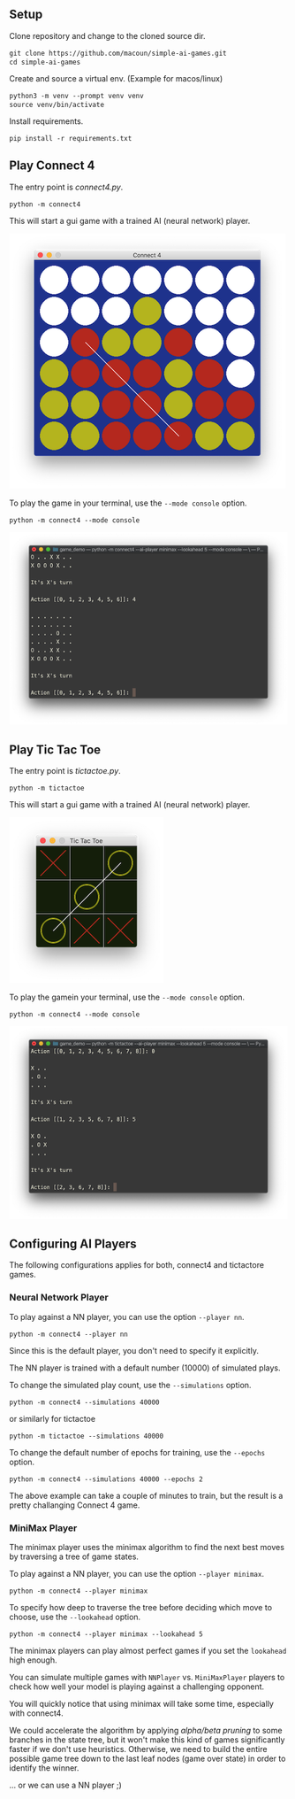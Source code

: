 ## Setup

Clone repository and change to the cloned source dir.

    git clone https://github.com/macoun/simple-ai-games.git
    cd simple-ai-games

Create and source a virtual env. (Example for macos/linux)

    python3 -m venv --prompt venv venv
    source venv/bin/activate

Install requirements.

    pip install -r requirements.txt

## Play Connect 4

The entry point is _connect4.py_.

    python -m connect4

This will start a gui game with a trained AI (neural network) player.

![connect4-window](images/connect4-window.png)

To play the game in your terminal, use the `--mode console` option.

    python -m connect4 --mode console

![connect4-console](images/connect4-console.png)

## Play Tic Tac Toe

The entry point is _tictactoe.py_.

    python -m tictactoe

This will start a gui game with a trained AI (neural network) player.

![tictactoe-window](images/tictactoe-window.png)

To play the gamein your terminal, use the `--mode console` option.

    python -m connect4 --mode console

![tictactoe-console](images/tictactoe-console.png)

## Configuring AI Players

The following configurations applies for both, connect4 and tictactore games.

### Neural Network Player

To play against a NN player, you can use the option `--player nn`.

    python -m connect4 --player nn

Since this is the default player, you don't need to specify it explicitly.

The NN player is trained with a default number (10000) of simulated plays. 

To change the simulated play count, use the `--simulations` option.

    python -m connect4 --simulations 40000

or similarly for tictactoe

    python -m tictactoe --simulations 40000

To change the default number of epochs for training, use the `--epochs` option.

    python -m connect4 --simulations 40000 --epochs 2

The above example can take a couple of minutes to train, 
but the result is a pretty challanging Connect 4 game.

### MiniMax Player

The minimax player uses the minimax algorithm to find the next 
best moves by traversing a tree of game states. 

To play against a NN player, you can use the option `--player minimax`.

    python -m connect4 --player minimax

To specify how deep to traverse the tree before deciding 
which move to choose, use the `--lookahead` option.

    python -m connect4 --player minimax --lookahead 5

The minimax players can play almost perfect games if you 
set the `lookahead` high enough.

You can simulate multiple games with `NNPlayer` vs. `MiniMaxPlayer` 
players to check how well your model is playing against
a challenging opponent.

You will quickly notice that using minimax will take some time,
especially with connect4. 

We could accelerate the algorithm by applying 
_alpha/beta pruning_ to some branches in the state tree,
but it won't make this kind of games significantly faster
if we don't use heuristics. Otherwise, we need to build 
the entire possible game tree down to the last leaf nodes 
(game over state) in order to identify the winner. 

... or we can use a NN player ;)




